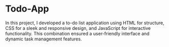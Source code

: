# Todo-App

In this project, I developed a to-do list application using HTML for structure, CSS for a sleek and responsive design, and JavaScript for interactive functionality. This combination ensured a user-friendly interface and dynamic task management features.
